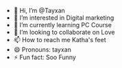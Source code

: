 - 👋 Hi, I’m @Tayxan
- 👀 I’m interested in Digital marketing 
- 🌱 I’m currently learning PC Course 
- 💞️ I’m looking to collaborate on Love 
- 📫 How to reach me Katha's feet
- 😄 Pronouns: tayxan
- ⚡ Fun fact: Soo Funny 

<!---
Tayxan/Tayxan is a ✨ special ✨ repository because its `README.md` (this file) appears on your GitHub profile.
You can click the Preview link to take a look at your changes.
--->
